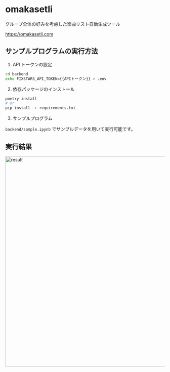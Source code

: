 # omakasetli

グループ全体の好みを考慮した楽曲リスト自動生成ツール

https://omakasetli.com

## サンプルプログラムの実行方法

1. API トークンの設定

```bash
cd backend
echo FIXSTARS_API_TOKEN={{APIトークン}} > .env
```

2. 依存パッケージのインストール

```bash
poetry install
# or
pip install -r requirements.txt
```

3. サンプルプログラム

`backend/sample.ipynb` でサンプルデータを用いて実行可能です。

## 実行結果

<img width="665" alt="result" src="https://user-images.githubusercontent.com/26806017/113131282-faa72480-9257-11eb-937a-518d219c2a33.png">
